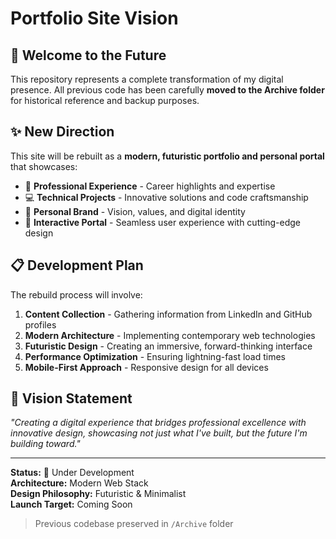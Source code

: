 # Portfolio Site Vision

## 🚀 Welcome to the Future

This repository represents a complete transformation of my digital presence. All previous code has been carefully **moved to the Archive folder** for historical reference and backup purposes.

## ✨ New Direction

This site will be rebuilt as a **modern, futuristic portfolio and personal portal** that showcases:

- 🎯 **Professional Experience** - Career highlights and expertise
- 💻 **Technical Projects** - Innovative solutions and code craftsmanship  
- 🌟 **Personal Brand** - Vision, values, and digital identity
- 🔗 **Interactive Portal** - Seamless user experience with cutting-edge design

## 📋 Development Plan

The rebuild process will involve:

1. **Content Collection** - Gathering information from LinkedIn and GitHub profiles
2. **Modern Architecture** - Implementing contemporary web technologies
3. **Futuristic Design** - Creating an immersive, forward-thinking interface
4. **Performance Optimization** - Ensuring lightning-fast load times
5. **Mobile-First Approach** - Responsive design for all devices

## 🎨 Vision Statement

*"Creating a digital experience that bridges professional excellence with innovative design, showcasing not just what I've built, but the future I'm building toward."*

---

**Status:** 🔄 Under Development  
**Architecture:** Modern Web Stack  
**Design Philosophy:** Futuristic & Minimalist  
**Launch Target:** Coming Soon

> Previous codebase preserved in `/Archive` folder
